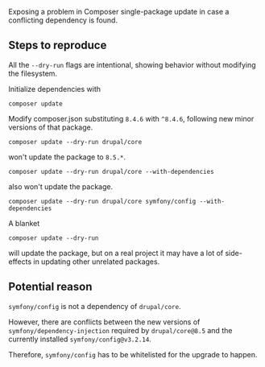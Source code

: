 Exposing a problem in Composer single-package update in case a conflicting dependency is found.

## Steps to reproduce

All the `--dry-run` flags are intentional, showing behavior without modifying the filesystem.

Initialize dependencies with

```
composer update
```

Modify composer.json substituting `8.4.6` with `^8.4.6`, following new minor versions of that package.

```
composer update --dry-run drupal/core
```

won't update the package to `8.5.*`.

```
composer update --dry-run drupal/core --with-dependencies
```

also won't update the package.

```
composer update --dry-run drupal/core symfony/config --with-dependencies
```

A blanket

```
composer update --dry-run
```

will update the package, but on a real project it may have a lot of side-effects in updating other unrelated packages.

## Potential reason

`symfony/config` is not a dependency of `drupal/core`.

However, there are conflicts between the new versions of `symfony/dependency-injection` required by `drupal/core@8.5` and the currently installed `symfony/config@v3.2.14`.

Therefore, `symfony/config` has to be whitelisted for the upgrade to happen.
